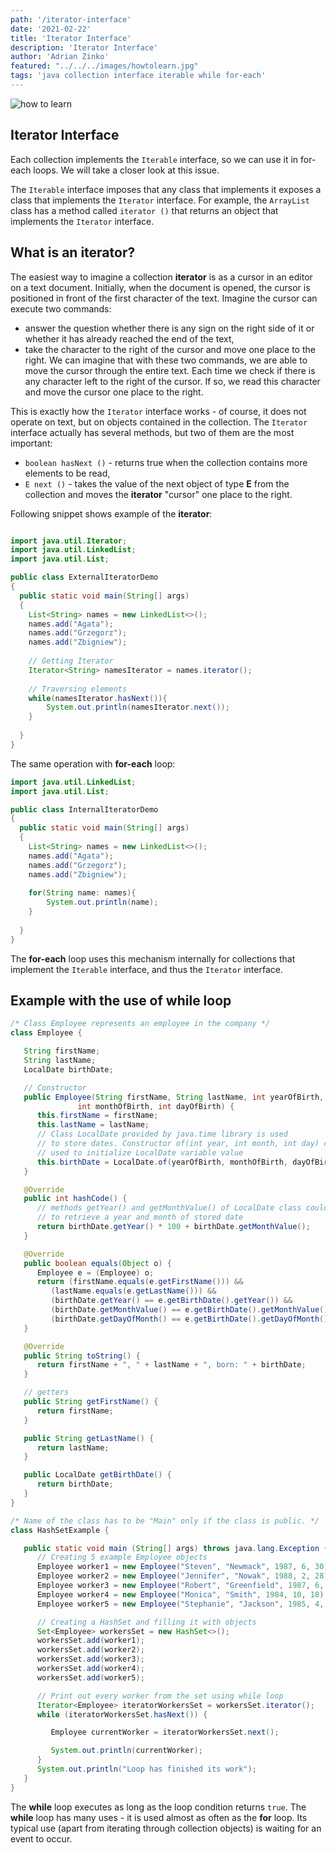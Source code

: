 ```yaml
---
path: '/iterator-interface'
date: '2021-02-22'
title: 'Iterator Interface'
description: 'Iterator Interface'
author: 'Adrian Zinko'
featured: "../../../images/howtolearn.jpg"
tags: 'java collection interface iterable while for-each'
---
```


![how to learn](../../images/howtolearn.jpg)

## Iterator Interface

Each collection implements the `Iterable` interface, so we can use it in for-each loops. We will take a closer look at this issue.

The `Iterable` interface imposes that any class that implements it exposes a class that implements the `Iterator` interface. For example, the `ArrayList` class has a method called `iterator ()` that returns an object that implements the `Iterator` interface.

## What is an iterator?

The easiest way to imagine a collection __iterator__ is as a cursor in an editor on a text document. Initially, when the document is opened, the cursor is positioned in front of the first character of the text. Imagine the cursor can execute two commands:

- answer the question whether there is any sign on the right side of it or whether it has already reached the end of the text,
- take the character to the right of the cursor and move one place to the right.
We can imagine that with these two commands, we are able to move the cursor through the entire text. Each time we check if there is any character left to the right of the cursor. If so, we read this character and move the cursor one place to the right.

This is exactly how the `Iterator` interface works - of course, it does not operate on text, but on objects contained in the collection. The `Iterator` interface actually has several methods, but two of them are the most important:

- `boolean hasNext ()` - returns true when the collection contains more elements to be read,
- `E next ()` - takes the value of the next object of type __E__ from the collection and moves the __iterator__ "cursor" one place to the right.

Following snippet shows example of the __iterator__:

```java

import java.util.Iterator;
import java.util.LinkedList;
import java.util.List;

public class ExternalIteratorDemo 
{
  public static void main(String[] args) 
  {
	List<String> names = new LinkedList<>();
	names.add("Agata");
	names.add("Grzegorz");
	names.add("Zbigniew");
	
	// Getting Iterator
	Iterator<String> namesIterator = names.iterator();
		
	// Traversing elements
	while(namesIterator.hasNext()){
		System.out.println(namesIterator.next());			
	}	
	
  }
}
```

The same operation with __for-each__ loop:

```java
import java.util.LinkedList;
import java.util.List;

public class InternalIteratorDemo 
{
  public static void main(String[] args) 
  {
	List<String> names = new LinkedList<>();
	names.add("Agata");
	names.add("Grzegorz");
	names.add("Zbigniew");
		
	for(String name: names){
		System.out.println(name);			
	}	
	
  }
}
```

The __for-each__ loop uses this mechanism internally for collections that implement the `Iterable` interface, and thus the `Iterator` interface.

## Example with the use of while loop

```java
/* Class Employee represents an employee in the company */
class Employee {

   String firstName;
   String lastName;
   LocalDate birthDate;

   // Constructor
   public Employee(String firstName, String lastName, int yearOfBirth,
               int monthOfBirth, int dayOfBirth) {
      this.firstName = firstName;
      this.lastName = lastName;
      // Class LocalDate provided by java.time library is used
      // to store dates. Constructor of(int year, int month, int day) could be
      // used to initialize LocalDate variable value
      this.birthDate = LocalDate.of(yearOfBirth, monthOfBirth, dayOfBirth);
   }

   @Override
   public int hashCode() {
      // methods getYear() and getMonthValue() of LocalDate class could be used
      // to retrieve a year and month of stored date
      return birthDate.getYear() * 100 + birthDate.getMonthValue();
   }

   @Override
   public boolean equals(Object o) {
      Employee e = (Employee) o;
      return (firstName.equals(e.getFirstName())) &&
         (lastName.equals(e.getLastName())) &&
         (birthDate.getYear() == e.getBirthDate().getYear()) &&
         (birthDate.getMonthValue() == e.getBirthDate().getMonthValue()) &&
         (birthDate.getDayOfMonth() == e.getBirthDate().getDayOfMonth());
   }

   @Override
   public String toString() {
      return firstName + ", " + lastName + ", born: " + birthDate;
   }

   // getters
   public String getFirstName() {
      return firstName;
   }

   public String getLastName() {
      return lastName;
   }

   public LocalDate getBirthDate() {
      return birthDate;
   }
}

/* Name of the class has to be "Main" only if the class is public. */
class HashSetExample {

   public static void main (String[] args) throws java.lang.Exception {
      // Creating 5 example Employee objects
      Employee worker1 = new Employee("Steven", "Newmack", 1987, 6, 30);
      Employee worker2 = new Employee("Jennifer", "Nowak", 1988, 2, 28);
      Employee worker3 = new Employee("Robert", "Greenfield", 1987, 6, 15);
      Employee worker4 = new Employee("Monica", "Smith", 1984, 10, 18);
      Employee worker5 = new Employee("Stephanie", "Jackson", 1985, 4, 3);

      // Creating a HashSet and filling it with objects
      Set<Employee> workersSet = new HashSet<>();
      workersSet.add(worker1);
      workersSet.add(worker2);
      workersSet.add(worker3);
      workersSet.add(worker4);
      workersSet.add(worker5);

      // Print out every worker from the set using while loop
      Iterator<Employee> iteratorWorkersSet = workersSet.iterator();
      while (iteratorWorkersSet.hasNext()) { 

         Employee currentWorker = iteratorWorkersSet.next();

         System.out.println(currentWorker);
      }
      System.out.println("Loop has finished its work");
   }
}
```

The __while__ loop executes as long as the loop condition returns `true`. The __while__ loop has many uses - it is used almost as often as the __for__ loop. Its typical use (apart from iterating through collection objects) is waiting for an event to occur.
